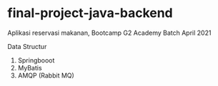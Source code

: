 # final-project-java-backend
Aplikasi reservasi makanan, Bootcamp G2 Academy Batch April 2021

Data Structur
1. Springbooot
2. MyBatis
3. AMQP (Rabbit MQ)
